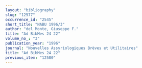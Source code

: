 ```yaml
---
layout: "bibliography"
slug: "12577"
occurrence_id: "2545"
short_title: "NABU 1996/3"
author: "del Monte, Giuseppe F."
title: "Ad BibMes 24 22"
volume_no_: "3"
publication_year: "1996"
journal: "Nouvelles Assyriologiques Brèves et Utilitaires"
title: "Ad BibMes 24 22"
previous_item: "12580"
---
```

